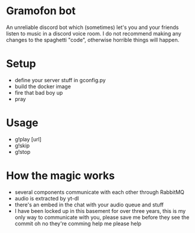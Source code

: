 
# Gramofon bot

An unreliable discord bot which (sometimes) let's you and your friends listen to music in a discord voice room. I do not recommend making any changes to the spaghetti "code", otherwise horrible things will happen.

# Setup

- define your server stuff in gconfig.py
- build the docker image
- fire that bad boy up
- pray

# Usage

- g!play [url]
- g!skip
- g!stop

# How the magic works

- several components communicate with each other through RabbitMQ
- audio is extracted by yt-dl
- there's an embed in the chat with your audio queue and stuff
- I have been locked up in this basement for over three years, this is my only way to communicate with you, please save me before they see the commit oh no they're comming help me please help
